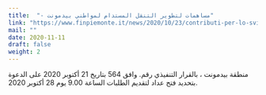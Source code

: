 ```yaml
---
title:  "- مساهمات لتطوير التنقل المستدام لمواطني بيدمونت"
link: "https://www.finpiemonte.it/news/2020/10/23/contributi-per-lo-sviluppo-della-mobilit%C3%A0-sostenibile-dei-cittadini-piemontesi"
mail: ""
date: 2020-11-11
draft: false
weight: 2
---
```


منطقة بيدمونت ، بالقرار التنفيذي رقم. وافق 564 بتاريخ 21 أكتوبر 2020 على الدعوة بتحديد فتح عداد لتقديم الطلبات الساعة 9.00 يوم 28 أكتوبر 2020.
